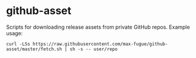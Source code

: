 github-asset
============

Scripts for downloading release assets from private GitHub repos. Example usage:

```
curl -LSs https://raw.githubusercontent.com/max-fugue/github-asset/master/fetch.sh | sh -s -- user/repo
```
